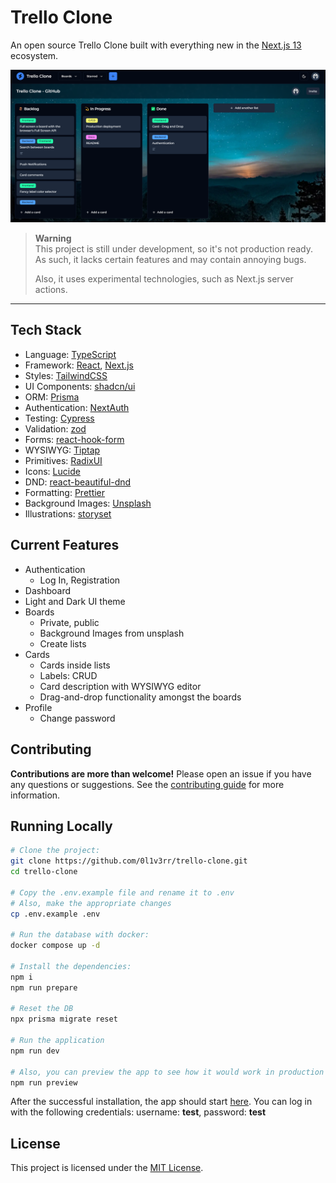 # Trello Clone

An open source Trello Clone built with everything new in the [Next.js 13](https://github.com/vercel/next.js) ecosystem.

<img src="./docs/images/screenshot-1.png" alt="Screenshot">

> **Warning**  
> This project is still under development, so it's not production ready. As such, it lacks certain features and may contain annoying bugs.
>
> Also, it uses experimental technologies, such as Next.js server actions.

<hr />

## Tech Stack

- Language: [TypeScript](https://www.typescriptlang.org/)
- Framework: [React](https://react.dev/), [Next.js](https://nextjs.org/)
- Styles: [TailwindCSS](https://tailwindcss.com/)
- UI Components: [shadcn/ui](https://ui.shadcn.com/)
- ORM: [Prisma](https://www.prisma.io/)
- Authentication: [NextAuth](https://next-auth.js.org/)
- Testing: [Cypress](https://www.cypress.io/)
- Validation: [zod](https://zod.dev/)
- Forms: [react-hook-form](https://react-hook-form.com/)
- WYSIWYG: [Tiptap](https://tiptap.dev/)
- Primitives: [RadixUI](https://www.radix-ui.com/)
- Icons: [Lucide](https://lucide.dev/icons/)
- DND: [react-beautiful-dnd](https://github.com/atlassian/react-beautiful-dnd)
- Formatting: [Prettier](https://prettier.io/)
- Background Images: [Unsplash](https://unsplash.com/)
- Illustrations: [storyset](https://storyset.com/)

## Current Features

- Authentication
  - Log In, Registration
- Dashboard
- Light and Dark UI theme
- Boards
  - Private, public
  - Background Images from unsplash
  - Create lists
- Cards
  - Cards inside lists
  - Labels: CRUD
  - Card description with WYSIWYG editor
  - Drag-and-drop functionality amongst the boards
- Profile
  - Change password

## Contributing

**Contributions are more than welcome!** Please open an issue if you have any questions or suggestions. See the [contributing guide](./CONTRIBUTING.md) for more information.

## Running Locally

```sh
# Clone the project:
git clone https://github.com/0l1v3rr/trello-clone.git
cd trello-clone

# Copy the .env.example file and rename it to .env
# Also, make the appropriate changes
cp .env.example .env

# Run the database with docker:
docker compose up -d

# Install the dependencies:
npm i
npm run prepare

# Reset the DB
npx prisma migrate reset

# Run the application
npm run dev

# Also, you can preview the app to see how it would work in production
npm run preview
```

After the successful installation, the app should start [here](http://localhost:3000). You can log in with the following credentials: username: **test**, password: **test**

## License

This project is licensed under the [MIT License](./LICENSE).
